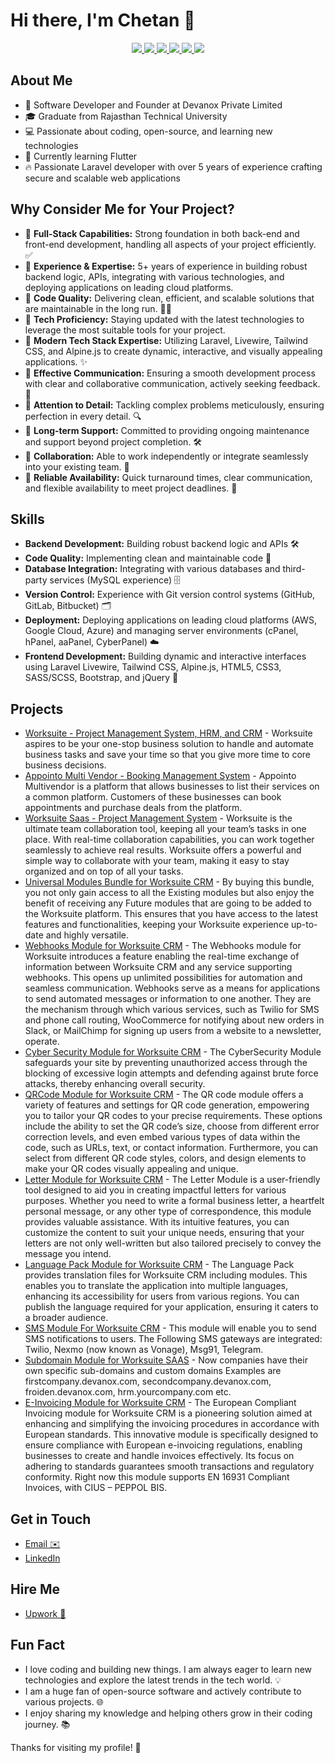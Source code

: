 # Hi there, I'm Chetan 👋

<a href="https://github.com/mr-chetan" >
    <div align="center">
        <picture alt="Chetan's GitHub Profile Summary" width="100%" height="auto">
            <source
                srcset="https://github-profile-summary-cards.vercel.app/api/cards/profile-details?username=mr-chetan&&theme=dark"
                media="(prefers-color-scheme: dark)"
            />
            <source
                srcset="https://github-profile-summary-cards.vercel.app/api/cards/profile-details?username=mr-chetan&"
                media="(prefers-color-scheme: light), (prefers-color-scheme: no-preference)"
            />
            <img src="https://github-profile-summary-cards.vercel.app/api/cards/profile-details?username=mr-chetan&&theme=transparent" />
        </picture>
        <picture height="180em" alt="Stats">
            <source
                srcset="https://github-profile-summary-cards.vercel.app/api/cards/stats?username=mr-chetan&theme=dark"
                media="(prefers-color-scheme: dark)"
            />
            <source
                srcset="https://github-profile-summary-cards.vercel.app/api/cards/stats?username=mr-chetan&"
                media="(prefers-color-scheme: light), (prefers-color-scheme: no-preference)"
            />
            <img src="https://github-profile-summary-cards.vercel.app/api/cards/stats?username=mr-chetan&theme=transparent" />
        </picture>
        <picture height="180em" alt="Top Languages">
            <source
                srcset="https://github-readme-stats.vercel.app/api/top-langs?username=mr-chetan&hide_border=true&no-bg=true&no-frame=true&layout=compact&langs_count=10&theme=dark"
                media="(prefers-color-scheme: dark)"
            />
            <source
                srcset="https://github-readme-stats.vercel.app/api/top-langs?username=mr-chetan&hide_border=true&no-bg=true&no-frame=true&layout=compact&langs_count=10&"
                media="(prefers-color-scheme: light), (prefers-color-scheme: no-preference)"
            />
            <img src="https://github-readme-stats.vercel.app/api/top-langs?username=mr-chetan&hide_border=true&no-bg=true&no-frame=true&layout=compact&langs_count=10&theme=transparent" />
        </picture>
        <picture height="180em" alt="GitHub Streak">
            <source
                srcset="https://github-readme-streak-stats.herokuapp.com?user=mr-chetan&theme=dark"
                media="(prefers-color-scheme: dark)"
            />
            <source
                srcset="https://github-readme-streak-stats.herokuapp.com?user=mr-chetan&"
                media="(prefers-color-scheme: light), (prefers-color-scheme: no-preference)"
            />
            <img src="https://github-readme-streak-stats.herokuapp.com?user=mr-chetan&theme=transparent" />
        </picture>
        <picture height="180em" alt="Time Graph">
            <source
                srcset="https://github-profile-summary-cards.vercel.app/api/cards/productive-time?username=mr-chetan&utcOffset=5.30&theme=dark"
                media="(prefers-color-scheme: dark)"
            />
            <source
                srcset="https://github-profile-summary-cards.vercel.app/api/cards/productive-time?username=mr-chetan&utcOffset=5.30&"
                media="(prefers-color-scheme: light), (prefers-color-scheme: no-preference)"
            />
            <img src="https://github-profile-summary-cards.vercel.app/api/cards/productive-time?username=mr-chetan&utcOffset=5.30&theme=transparent" />
        </picture>
        <picture>
            <source
                srcset="https://github-readme-stats.vercel.app/api?username=mr-chetan&rank_icon=percentile&show_icons=true&theme=dark"
                media="(prefers-color-scheme: dark)"
            />
            <source
                srcset="https://github-readme-stats.vercel.app/api?username=mr-chetan&rank_icon=percentile&show_icons=true"
                media="(prefers-color-scheme: light), (prefers-color-scheme: no-preference)"
            />
            <img src="https://github-readme-stats.vercel.app/api?username=mr-chetan&rank_icon=percentile&show_icons=true&theme=transparent" />
        </picture>
    </div>
</a>

## About Me

-   💼 Software Developer and Founder at Devanox Private Limited
-   🎓 Graduate from Rajasthan Technical University
-   💻 Passionate about coding, open-source, and learning new technologies
-   🌱 Currently learning Flutter
-   🔥 Passionate Laravel developer with over 5 years of experience crafting secure and scalable web applications

## Why Consider Me for Your Project?

-   🔹 **Full-Stack Capabilities:** Strong foundation in both back-end and front-end development, handling all aspects of your project efficiently. ✅
-   🔸 **Experience & Expertise:** 5+ years of experience in building robust backend logic, APIs, integrating with various technologies, and deploying applications on leading cloud platforms.
-   🔹 **Code Quality:** Delivering clean, efficient, and scalable solutions that are maintainable in the long run. 🏃🏻
-   🔸 **Tech Proficiency:** Staying updated with the latest technologies to leverage the most suitable tools for your project.
-   🔹 **Modern Tech Stack Expertise:** Utilizing Laravel, Livewire, Tailwind CSS, and Alpine.js to create dynamic, interactive, and visually appealing applications. ✨
-   🔸 **Effective Communication:** Ensuring a smooth development process with clear and collaborative communication, actively seeking feedback. 💬
-   🔹 **Attention to Detail:** Tackling complex problems meticulously, ensuring perfection in every detail. 🔍
-   🔸 **Long-term Support:** Committed to providing ongoing maintenance and support beyond project completion. 🛠️
-   🔹 **Collaboration:** Able to work independently or integrate seamlessly into your existing team. 🤝
-   🔸 **Reliable Availability:** Quick turnaround times, clear communication, and flexible availability to meet project deadlines. 📅

## Skills

-   **Backend Development:** Building robust backend logic and APIs 🛠️
-   **Code Quality:** Implementing clean and maintainable code 🧹
-   **Database Integration:** Integrating with various databases and third-party services (MySQL experience) 🗄️
-   **Version Control:** Experience with Git version control systems (GitHub, GitLab, Bitbucket) 🗂️
-   **Deployment:** Deploying applications on leading cloud platforms (AWS, Google Cloud, Azure) and managing server environments (cPanel, hPanel, aaPanel, CyberPanel) ☁️
-   **Frontend Development:** Building dynamic and interactive interfaces using Laravel Livewire, Tailwind CSS, Alpine.js, HTML5, CSS3, SASS/SCSS, Bootstrap, and jQuery 🎨

## Projects

-   [Worksuite - Project Management System, HRM, and CRM](https://1.envato.market/worksuite-project) - Worksuite aspires to be your one-stop business solution to handle and automate business tasks and save your time so that you give more time to core business decisions.
-   [Appointo Multi Vendor - Booking Management System](https://1.envato.market/zxag26) - Appointo Multivendor is a platform that allows businesses to list their services on a common platform. Customers of these businesses can book appointments and purchase deals from the platform.
-   [Worksuite Saas - Project Management System](https://1.envato.market/OeRBbn) - Worksuite is the ultimate team collaboration tool, keeping all your team’s tasks in one place. With real-time collaboration capabilities, you can work together seamlessly to achieve real results. Worksuite offers a powerful and simple way to collaborate with your team, making it easy to stay organized and on top of all your tasks.
-   [Universal Modules Bundle for Worksuite CRM](https://1.envato.market/WyDXdA) - By buying this bundle, you not only gain access to all the Existing modules but also enjoy the benefit of receiving any Future modules that are going to be added to the Worksuite platform. This ensures that you have access to the latest features and functionalities, keeping your Worksuite experience up-to-date and highly versatile.
-   [Webhooks Module for Worksuite CRM](https://1.envato.market/bO3bNv) - The Webhooks module for Worksuite introduces a feature enabling the real-time exchange of information between Worksuite CRM and any service supporting webhooks. This opens up unlimited possibilities for automation and seamless communication. Webhooks serve as a means for applications to send automated messages or information to one another. They are the mechanism through which various services, such as Twilio for SMS and phone call routing, WooCommerce for notifying about new orders in Slack, or MailChimp for signing up users from a website to a newsletter, operate.
-   [Cyber Security Module for Worksuite CRM](https://1.envato.market/vPnzjv) - The CyberSecurity Module safeguards your site by preventing unauthorized access through the blocking of excessive login attempts and defending against brute force attacks, thereby enhancing overall security.
-   [QRCode Module for Worksuite CRM](https://1.envato.market/MAXnBq) - The QR code module offers a variety of features and settings for QR code generation, empowering you to tailor your QR codes to your precise requirements. These options include the ability to set the QR code’s size, choose from different error correction levels, and even embed various types of data within the code, such as URLs, text, or contact information. Furthermore, you can select from different QR code styles, colors, and design elements to make your QR codes visually appealing and unique.
-   [Letter Module for Worksuite CRM](https://1.envato.market/QjOPno) - The Letter Module is a user-friendly tool designed to aid you in creating impactful letters for various purposes. Whether you need to write a formal business letter, a heartfelt personal message, or any other type of correspondence, this module provides valuable assistance. With its intuitive features, you can customize the content to suit your unique needs, ensuring that your letters are not only well-written but also tailored precisely to convey the message you intend.
-   [Language Pack Module for Worksuite CRM](https://1.envato.market/195eR9) - The Language Pack provides translation files for Worksuite CRM including modules. This enables you to translate the application into multiple languages, enhancing its accessibility for users from various regions. You can publish the language required for your application, ensuring it caters to a broader audience.
-   [SMS Module For Worksuite CRM]() - This module will enable you to send SMS notifications to users. The Following SMS gateways are integrated: Twilio, Nexmo (now known as Vonage), Msg91, Telegram.
-   [Subdomain Module for Worksuite SAAS](https://1.envato.market/nX1koA) - Now companies have their own specific sub-domains and custom domains Examples are firstcompany.devanox.com, secondcompany.devanox.com, froiden.devanox.com, hrm.yourcompany.com etc.
-   [E-Invoicing Module for Worksuite CRM](https://1.envato.market/YRgDNj) - The European Compliant Invoicing module for Worksuite CRM is a pioneering solution aimed at enhancing and simplifying the invoicing procedures in accordance with European standards. This innovative module is specifically designed to ensure compliance with European e-invoicing regulations, enabling businesses to create and handle invoices effectively. Its focus on adhering to standards guarantees smooth transactions and regulatory conformity. Right now this module supports EN 16931 Compliant Invoices, with CIUS – PEPPOL BIS.

## Get in Touch

-   [Email ✉️](mailto:contact@mrchetan.com)
-   [LinkedIn](https://www.linkedin.com/in/mr-chetan/)

## Hire Me

-   [Upwork 💼](https://www.upwork.com/freelancers/~01db960e1d4c8b8935?mp_source=share)

## Fun Fact

-   I love coding and building new things. I am always eager to learn new technologies and explore the latest trends in the tech world. 💡
-   I am a huge fan of open-source software and actively contribute to various projects. 🌐
-   I enjoy sharing my knowledge and helping others grow in their coding journey. 📚

Thanks for visiting my profile! 🙏
